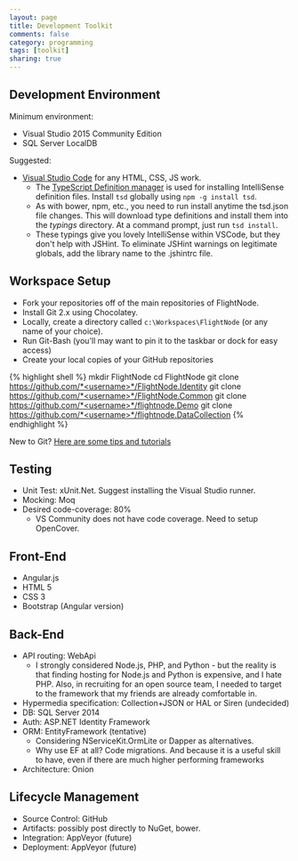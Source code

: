 ```yaml
---
layout: page
title: Development Toolkit
comments: false
category: programming
tags: [toolkit]
sharing: true
---
```


## Development Environment

Minimum environment:

* Visual Studio 2015 Community Edition
* SQL Server LocalDB

Suggested:

* [Visual Studio Code](https://code.visualstudio.com/Docs) for any HTML, CSS, JS work.
  * The [TypeScript Definition manager](http://definitelytyped.org/tsd/) is used for installing
    IntelliSense definition files. Install `tsd` globally using `npm -g install tsd`.
  * As with bower, npm, etc., you need to run install anytime the tsd.json file changes. This 
    will download type definitions and install them into the *typings* directory. At a command
    prompt, just run `tsd install`.    
  * These typings give you lovely IntelliSense within VSCode, but they don't help with JSHint.
    To eliminate JSHint warnings on legitimate globals, add the library name to the .jshintrc
    file.

## Workspace Setup

* Fork your repositories off of the main repositories of FlightNode.
* Install Git 2.x using Chocolatey. 
* Locally, create a directory called `c:\Workspaces\FlightNode` (or any name of your choice).
* Run Git-Bash (you'll may want to pin it to the taskbar or dock for easy access)
* Create your local copies of your GitHub repositories 

{% highlight shell %}
mkdir FlightNode
cd FlightNode 
git clone https://github.com/*<username>*/FlightNode.Identity
git clone https://github.com/*<username>*/FlightNode.Common
git clone https://github.com/*<username>*/flightnode.Demo
git clone https://github.com/*<username>*/flightnode.DataCollection
{% endhighlight %}

New to Git? [Here are some tips and tutorials](/coding/git) 

## Testing

* Unit Test: xUnit.Net. Suggest installing the Visual Studio runner.
* Mocking: Moq
* Desired code-coverage: 80%
  * VS Community does not have code coverage. Need to setup OpenCover.

## Front-End

* Angular.js
* HTML 5
* CSS 3
* Bootstrap (Angular version)

## Back-End

* API routing: WebApi
  * I strongly considered Node.js, PHP, and Python - but the reality
    is that finding hosting for Node.js and Python is expensive,
	and I hate PHP. Also, in recruiting for an open source team,
	I needed to target to the framework that my friends are already
	comfortable in.
* Hypermedia specification: Collection+JSON or HAL or Siren (undecided)
* DB: SQL Server 2014
* Auth: ASP.NET Identity Framework
* ORM: EntityFramework (tentative)
  * Considering NServiceKit.OrmLite or Dapper as alternatives.
  * Why use EF at all? Code migrations. And because it is a useful
    skill to have, even if there are much higher performing 
	frameworks
* Architecture: Onion


## Lifecycle Management

* Source Control: GitHub
* Artifacts: possibly post directly to NuGet, bower.
* Integration: AppVeyor (future)
* Deployment: AppVeyor (future)